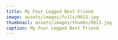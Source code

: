 ```yaml
---
title: My Four Legged Best Friend
image: assets/images/fulls/0013.jpg
thumbnail: assets/images/thumbs/0013.jpg
caption: My Four Legged Best Friend
---
```

